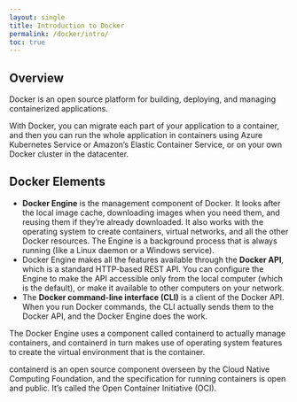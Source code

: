 ```yaml
---
layout: single
title: Introduction to Docker
permalink: /docker/intro/
toc: true
---
```


## Overview

Docker is an open source platform for building, deploying, and managing containerized applications.

With Docker, you can migrate each part of your application to a container, and then you can run the whole application in containers using Azure Kubernetes Service or Amazon’s Elastic Container Service, or on your own Docker cluster in the datacenter.

## Docker Elements

 - **Docker Engine** is the management component of Docker. It looks after the local image cache, downloading images when you need them, and reusing them if they’re already downloaded. It also works with the operating system to create containers, virtual networks, and all the other Docker resources. The Engine is a background process that is always running (like a Linux daemon or a Windows service).
 - Docker Engine makes all the features available through the **Docker API**, which is a standard HTTP-based REST API. You can configure the Engine to make the API accessible only from the local computer (which is the default), or make it available to other computers on your network.
 - The **Docker command-line interface (CLI)** is a client of the Docker API. When you run Docker commands, the CLI actually sends them to the Docker API, and the Docker Engine does the work.

The Docker Engine uses a component called containerd to actually manage containers, and containerd in turn makes use of operating system features to create the virtual environment that is the container.

containerd is an open source component overseen by the Cloud Native Computing Foundation, and the specification for running containers is open and public. It’s called the Open Container Initiative (OCI).
